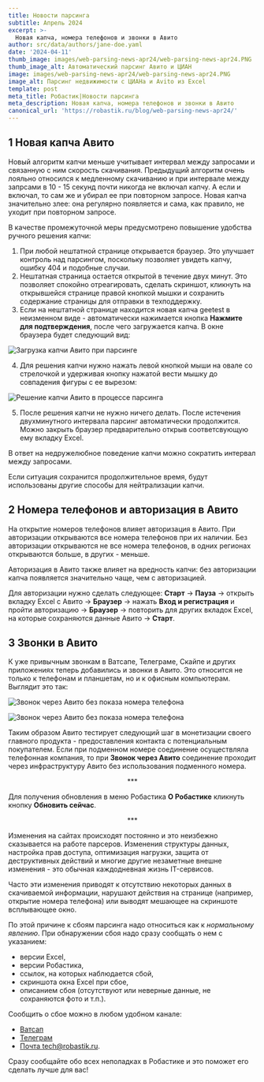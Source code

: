 ```yaml
---
title: Новости парсинга
subtitle: Апрель 2024
excerpt: >-
  Новая капча, номера телефонов и звонки в Авито
author: src/data/authors/jane-doe.yaml
date: '2024-04-11'
thumb_image: images/web-parsing-news-apr24/web-parsing-news-apr24.PNG
thumb_image_alt: Автоматический парсинг Авито и ЦИАН
image: images/web-parsing-news-apr24/web-parsing-news-apr24.PNG
image_alt: Парсинг недвижимости c ЦИАНа и Avito из Excel
template: post
meta_title: Робастик|Новости парсинга
meta_description: Новая капча, номера телефонов и звонки в Авито
canonical_url: 'https://robastik.ru/blog/web-parsing-news-apr24/'
---
```


## 1 Новая капча Авито

Новый алгоритм капчи меньше учитывает интервал между запросами и связанную с ним скорость скачивания. 
Предыдущий алгоритм очень лояльно относился к медленному скачиванию и при интервале между запрсами в 10 - 15 секунд почти никогда не включал капчу. А если и включал, то сам же и убирал ее при повторном запросе.
Новая капча значительно злее: она регулярно появляется и сама, как правило, не уходит при повторном запросе.

В качестве промежуточной меры предусмотрено повышение удобства ручного решения капчи: 
1. При любой нештатной странице открывается браузер. Это улучшает контроль над парсингом, поскольку позволяет увидеть капчу, ошибку 404 и подобные случаи.
2. Нештатная страница остается открытой в течение двух минут. Это позволяет спокойно отреагировать, сделать скриншот, кликнуть на открывшейся странице правой кнопкой мышки и сохранить содержание страницы для отправки в техподдержку.
3. Если на нештатной странице находится новая капча geetest в неизменном виде - автоматически нажимается кнопка **Нажмите для подтверждения**, после чего загружается капча. В окне браузера будет следующий вид: 

![Загрузка капчи Авито при парсинге](/images/web-parsing-news-apr24/captcha.PNG)

4. Для решения капчи нужно нажать левой кнопкой мыши на овале со стрелочкой и удерживая кнопку нажатой вести мышку до совпадения фигуры с ее вырезом:

![Решение капчи Авито в процессе парсинга](/images/web-parsing-news-apr24/solve-captcha.gif)

5. После решения капчи не нужно ничего делать. После истечения двухминутного интервала парсинг автоматически продолжится. Можно закрыть браузер предварительно открыв соответсвующую ему вкладку Excel.

В ответ на недружелюбное поведение капчи можно сократить интервал между запросами. 

Если ситуация сохранится продолжительное время, будут использованы другие способы для нейтрализации капчи.

## 2 Номера телефонов и авторизация в Авито

На открытие номеров телефонов влияет авторизация в Авито. При авторизации открываются все номера телефонов при их наличии. Без авторизации открываются не все номера телефонов, в одних регионах открываются больше, в других - меньше.

Авторизация в Авито также влияет на вредность капчи: без авторизации капча появляется значительно чаще, чем с авторизацией.

Для авторизации нужно сделать следующее: **Старт** → **Пауза** → открыть вкладку Excel с Авито → **Браузер** → нажать **Вход и регистрация** и пройти авторизацию → **Браузер** → повторить для других вкладок Excel, на которые сохраняются данные Авито → **Старт**.

## 3 Звонки в Авито

К уже привычным звонкам в Ватсапе, Телеграме, Скайпе и других приложениях теперь добавились и звонки в Авито. Это относится не только к телефонам и планшетам, но и к офисным компьютерам. Выглядит это так:

![Звонок через Авито без показа номера телефона](/images/web-parsing-news-apr24/call-without-number-avito.gif)

![Звонок через Авито без показа номера телефона](/images/web-parsing-news-apr24/call-without-number-avito-button.gif)

Таким образом Авито тестирует следующий шаг в монетизации своего главного продукта - предоставления контакта с потенциальным покупателем. Если при подменном номере соединение осуществляла телефонная компания, то при **Звонок через Авито** соединение проходит через инфраструктуру Авито без использования подменного номера.

<p align="center">***</p>

Для получения обновления в меню Робастика **О Робастике** кликнуть кнопку **Обновить сейчас**.

<p align="center">***</p>

Изменения на сайтах происходят постоянно и это неизбежно сказывается на работе парсеров. Изменения структуры данных, настройка прав доступа, оптимизация нагрузки, защита от деструктивных действий и многие другие незаметные внешне изменения - это обычная каждодневная жизнь IT-сервисов.

Часто эти изменения приводят к отсутствию некоторых данных в скачиваемой информации, нарушают действия на странице (например, открытие номера телефона) или выводят мешающее на скриншоте всплывающее окно.

По этой причине к сбоям парсинга надо относиться как к *нормальному явлению*. При обнаружении сбоя надо сразу сообщать о нем с указанием:
- версии Excel,
- версии Робастика,
- ссылок, на которых наблюдается сбой,
- скриншота окна Excel при сбое,
- описанием сбоя (отсутствуют или неверные данные, не сохраняются фото и т.п.).

Сообщить о сбое можно в любом удобном канале:
- [Ватсап](https://wa.me/message/YRGCZNRS7UEAM1)
- [Телеграм](https://t.me/RobastikRu)
- [Почта tech@robastik.ru](mailto:tech@robastik.ru).

Сразу сообщайте обо всех неполадках в Робастике и это поможет его сделать лучше для вас!